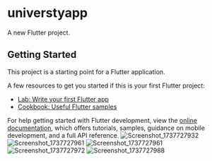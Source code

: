# universtyapp

A new Flutter project.

## Getting Started

This project is a starting point for a Flutter application.

A few resources to get you started if this is your first Flutter project:

- [Lab: Write your first Flutter app](https://docs.flutter.dev/get-started/codelab)
- [Cookbook: Useful Flutter samples](https://docs.flutter.dev/cookbook)

For help getting started with Flutter development, view the
[online documentation](https://docs.flutter.dev/), which offers tutorials,
samples, guidance on mobile development, and a full API reference.
![Screenshot_1737727932](https://github.com/user-attachments/assets/6ae15ab9-4cba-422f-9e08-16eb73c3112c)
![Screenshot_1737727961](https://github.com/user-attachments/assets/73c0a00f-9939-44f8-b05e-10191c1fdf2f)
![Screenshot_1737727961](https://github.com/user-attachments/assets/f47a65bb-3de2-43b2-b1e4-330047517288)
![Screenshot_1737727972](https://github.com/user-attachments/assets/4f558207-1981-4ddd-b681-9b0ebfc8954d)
![Screenshot_1737727988](https://github.com/user-attachments/assets/2e25058c-32e1-415f-86ed-1ba4f6faa281)
